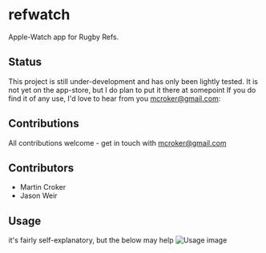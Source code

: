 # refwatch
Apple-Watch app for Rugby Refs.

## Status
This project is still under-development and has only been lightly tested.
It is not yet on the app-store, but I do plan to put it there at somepoint
If you do find it of any use, I'd love to hear from you mcroker@gmail.com:

## Contributions
All contributions welcome - get in touch with mcroker@gmail.com

## Contributors
* Martin Croker
* Jason Weir

## Usage
it's fairly self-explanatory, but the below may help
![Usage image](https://github.com/mcroker/refwatch/blob/master/RefWatchUIDesign.png "Usage image")
